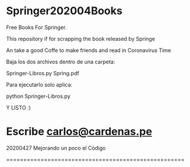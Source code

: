 # Springer202004Books
Free Books For Springer. 

This repository if for scrapping the book released by Springe 

An take a good Coffe to make friends and read in Coronavirus Time

Baja los dos archivos dentro de una carpeta:

Springer-Libros.py
Spring.pdf

Para ejecutarlo solo aplica: 

python Springer-Libros.py

Y LISTO :)

Escribe carlos@cardenas.pe
====================================================

20200427
Mejorando un poco el Còdigo


====================================================
